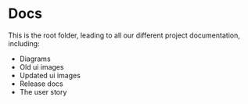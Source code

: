 # Docs
This is the root folder, leading to all our different project documentation, including:
- Diagrams
- Old ui images
- Updated ui images
- Release docs 
- The user story
